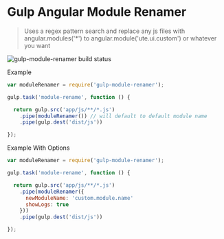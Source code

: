Gulp Angular Module Renamer
====================

> Uses a regex pattern search and replace any js files with angular.modules('\*') to angular.module('ute.ui.custom') or whatever you want

![gulp-module-renamer build status](https://travis-ci.org/crivas/gulp-module-renamer.svg?branch=master)

Example

```js
var moduleRenamer = require('gulp-module-renamer');

gulp.task('module-rename', function () {

  return gulp.src('app/js/**/*.js')
    .pipe(moduleRenamer()) // will default to default module name
    .pipe(gulp.dest('dist/js'))

});
```

Example With Options
```js
var moduleRenamer = require('gulp-module-renamer');

gulp.task('module-rename', function () {

  return gulp.src('app/js/**/*.js')
    .pipe(moduleRenamer({
      newModuleName: 'custom.module.name'
      showLogs: true
    }))
    .pipe(gulp.dest('dist/js'))

});
```
